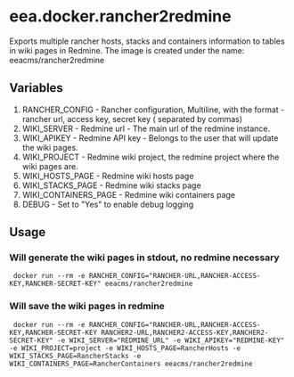 # eea.docker.rancher2redmine
Exports multiple rancher hosts, stacks and containers information to tables in wiki pages in Redmine. The image is created under the name: eeacms/rancher2redmine


## Variables

1. RANCHER_CONFIG - Rancher configuration, Multiline, with the format - rancher url, access key, secret key ( separated by commas)
2. WIKI_SERVER - Redmine url - The main url of the redmine instance.
3. WIKI_APIKEY - Redmine API key - Belongs to the user that will update the wiki pages.
4. WIKI_PROJECT - Redmine wiki project, the redmine project where the wiki pages are.
5. WIKI_HOSTS_PAGE - Redmine wiki hosts page
6. WIKI_STACKS_PAGE - Redmine wiki stacks page
7. WIKI_CONTAINERS_PAGE - Redmine wiki containers page
8. DEBUG - Set to "Yes" to enable debug logging

## Usage

### Will generate the wiki pages in stdout, no redmine necessary

     docker run --rm -e RANCHER_CONFIG="RANCHER-URL,RANCHER-ACCESS-KEY,RANCHER-SECRET-KEY" eeacms/rancher2redmine

### Will save the wiki pages in redmine



     docker run --rm -e RANCHER_CONFIG="RANCHER-URL,RANCHER-ACCESS-KEY,RANCHER-SECRET-KEY RANCHER2-URL,RANCHER2-ACCESS-KEY,RANCHER2-SECRET-KEY" -e WIKI_SERVER="REDMINE_URL" -e WIKI_APIKEY="REDMINE-KEY" -e WIKI_PROJECT=project -e WIKI_HOSTS_PAGE=RancherHosts -e WIKI_STACKS_PAGE=RancherStacks -e WIKI_CONTAINERS_PAGE=RancherContainers eeacms/rancher2redmine

